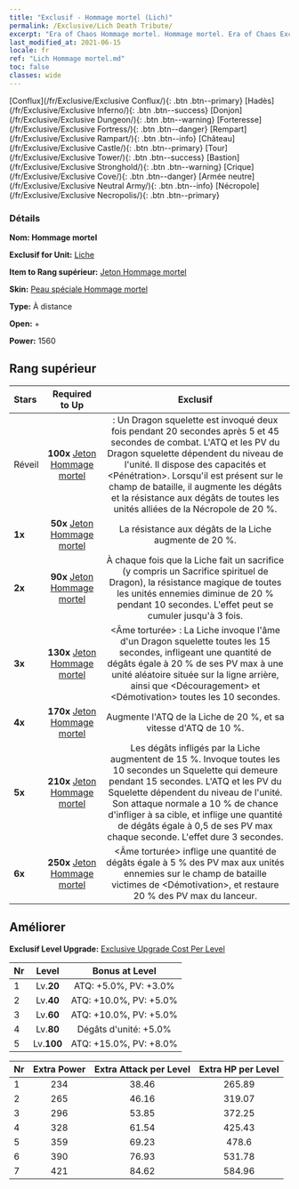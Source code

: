 ```yaml
---
title: "Exclusif - Hommage mortel (Lich)"
permalink: /Exclusive/Lich Death Tribute/
excerpt: "Era of Chaos Hommage mortel. Hommage mortel. Era of Chaos Exclusif Hommage mortel. Liche Exclusif."
last_modified_at: 2021-06-15
locale: fr
ref: "Lich Hommage mortel.md"
toc: false
classes: wide
---
```

 [Conflux](/fr/Exclusive/Exclusive Conflux/){: .btn .btn--primary} [Hadès](/fr/Exclusive/Exclusive Inferno/){: .btn .btn--success} [Donjon](/fr/Exclusive/Exclusive Dungeon/){: .btn .btn--warning} [Forteresse](/fr/Exclusive/Exclusive Fortress/){: .btn .btn--danger} [Rempart](/fr/Exclusive/Exclusive Rampart/){: .btn .btn--info} [Château](/fr/Exclusive/Exclusive Castle/){: .btn .btn--primary} [Tour](/fr/Exclusive/Exclusive Tower/){: .btn .btn--success} [Bastion](/fr/Exclusive/Exclusive Stronghold/){: .btn .btn--warning} [Crique](/fr/Exclusive/Exclusive Cove/){: .btn .btn--danger} [Armée neutre](/fr/Exclusive/Exclusive Neutral Army/){: .btn .btn--info} [Nécropole](/fr/Exclusive/Exclusive Necropolis/){: .btn .btn--primary} 

### Détails
 **Nom: Hommage mortel** 

 **Exclusif for Unit:** [Liche](/fr/units/Lich/) 

 **Item to Rang supérieur:** [Jeton Hommage mortel](/ItemsFR/con_978/)

 **Skin:** [Peau spéciale Hommage mortel](/ItemsFR/con_646/)

 **Type:** À distance

 **Open:** +

 **Power:** 1560

## Rang supérieur

  |     Stars    |  Required to Up | Exclusif |
  |:-------------|:---------------:|:---------------:|
  |  Réveil  | **100x** [Jeton Hommage mortel](/ItemsFR/con_978/) | <Sacrifice spirituel de Dragon> : Un Dragon squelette est invoqué deux fois pendant 20 secondes après 5 et 45 secondes de combat. L'ATQ et les PV du Dragon squelette dépendent du niveau de l'unité. Il dispose des capacités <Effroi> et <Pénétration>. Lorsqu'il est présent sur le champ de bataille, il augmente les dégâts et la résistance aux dégâts de toutes les unités alliées de la Nécropole de 20 %. |
  | **1x** <i class="fas fa-star"/> | **50x** [Jeton Hommage mortel](/ItemsFR/con_978/) | La résistance aux dégâts de la Liche augmente de 20 %. |
  | **2x** <i class="fas fa-star"/> | **90x** [Jeton Hommage mortel](/ItemsFR/con_978/) | À chaque fois que la Liche fait un sacrifice (y compris un Sacrifice spirituel de Dragon), la résistance magique de toutes les unités ennemies diminue de 20 % pendant 10 secondes. L'effet peut se cumuler jusqu'à 3 fois. |
  | **3x** <i class="fas fa-star"/> | **130x** [Jeton Hommage mortel](/ItemsFR/con_978/) | <Âme torturée> : La Liche invoque l'âme d'un Dragon squelette toutes les 15 secondes, infligeant une quantité de dégâts égale à 20 % de ses PV max à une unité aléatoire située sur la ligne arrière, ainsi que <Découragement> et <Démotivation> toutes les 10 secondes. |
  | **4x** <i class="fas fa-star"/> | **170x** [Jeton Hommage mortel](/ItemsFR/con_978/) | Augmente l'ATQ de la Liche de 20 %, et sa vitesse d'ATQ de 10 %. |
  | **5x** <i class="fas fa-star"/> | **210x** [Jeton Hommage mortel](/ItemsFR/con_978/) | Les dégâts infligés par la Liche augmentent de 15 %. Invoque toutes les 10 secondes un Squelette qui demeure pendant 15 secondes. L'ATQ et les PV du Squelette dépendent du niveau de l'unité. Son attaque normale a 10 % de chance d'infliger <Saignement> à sa cible, et inflige une quantité de dégâts égale à 0,5 de ses PV max chaque seconde. L'effet dure 3 secondes. |
  | **6x** <i class="fas fa-star"/> | **250x** [Jeton Hommage mortel](/ItemsFR/con_978/) | <Âme torturée> inflige une quantité de dégâts égale à 5 % des PV max aux unités ennemies sur le champ de bataille victimes de <Démotivation>, et restaure 20 % des PV max du lanceur. |


## Améliorer
 **Exclusif Level Upgrade:** [Exclusive Upgrade Cost Per Level](/Exclusive/ExclusiveUpgradeCostPerLevel/)

  |  Nr  |   Level  | Bonus at Level |
  |:-----|:--------:|:--------------:|
  | 1 | Lv.**20** | ATQ: +5.0%, PV: +3.0% |
  | 2 | Lv.**40** | ATQ: +10.0%, PV: +5.0% |
  | 3 | Lv.**60** | ATQ: +10.0%, PV: +5.0% |
  | 4 | Lv.**80** | Dégâts d'unité: +5.0% |
  | 5 | Lv.**100** | ATQ: +15.0%, PV: +8.0% |


  |  Nr  |  Extra Power | Extra Attack per Level | Extra HP per Level |
  |:-----|:--------:|:--------:|:--------:|
  | 1 | 234 | 38.46 | 265.89 |
  | 2 | 265 | 46.16 | 319.07 |
  | 3 | 296 | 53.85 | 372.25 |
  | 4 | 328 | 61.54 | 425.43 |
  | 5 | 359 | 69.23 | 478.6 |
  | 6 | 390 | 76.93 | 531.78 |
  | 7 | 421 | 84.62 | 584.96 |


